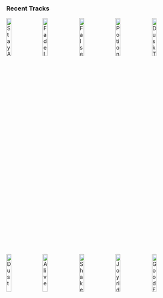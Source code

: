 ### Recent Tracks
[<img src='https://lastfm.freetls.fastly.net/i/u/300x300/5cd031decb842350dc8171e36b83641b.png' width='16%' height='16%' alt='Stay Awake'>](https://www.last.fm/music/dean%2blewis/_/stay%2bawake)&nbsp;&nbsp;&nbsp;&nbsp;[<img src='https://lastfm.freetls.fastly.net/i/u/300x300/6060a33f415128f793f082bb1829e385.png' width='16%' height='16%' alt='Fade Into You'>](https://www.last.fm/music/inhaler/_/fade%2binto%2byou)&nbsp;&nbsp;&nbsp;&nbsp;[<img src='https://lastfm.freetls.fastly.net/i/u/300x300/945573d5c2df9078469e47a53dea7fab.png' width='16%' height='16%' alt='False Confidence'>](https://www.last.fm/music/noah%2bkahan/_/false%2bconfidence)&nbsp;&nbsp;&nbsp;&nbsp;[<img src='https://lastfm.freetls.fastly.net/i/u/300x300/4327d6ea686a7ff09eab4565c9156091.png' width='16%' height='16%' alt='Potions'>](https://www.last.fm/music/day%2bwave/_/potions)&nbsp;&nbsp;&nbsp;&nbsp;[<img src='https://lastfm.freetls.fastly.net/i/u/300x300/316cdc27650243ca33f4ecc5e23d3e0b.png' width='16%' height='16%' alt='Dusk Till Dawn - Radio Edit'>](https://www.last.fm/music/zayn/_/dusk%2btill%2bdawn%2b-%2bradio%2bedit)&nbsp;&nbsp;&nbsp;&nbsp;<br>[<img src='https://lastfm.freetls.fastly.net/i/u/300x300/9e01e0413244dbf05603a006b9e1964e.png' width='16%' height='16%' alt='Dust'>](https://www.last.fm/music/oh%2bwonder/_/dust)&nbsp;&nbsp;&nbsp;&nbsp;[<img src='https://lastfm.freetls.fastly.net/i/u/300x300/23f0bf586428446fd3b03c93d2e1c952.png' width='16%' height='16%' alt='Alive'>](https://www.last.fm/music/klingande/_/alive)&nbsp;&nbsp;&nbsp;&nbsp;[<img src='https://lastfm.freetls.fastly.net/i/u/300x300/a2a7a0763ee84cb08f61da01dc97120c.png' width='16%' height='16%' alt='Shake, Shake, Shake'>](https://www.last.fm/music/bronze%2bradio%2breturn/_/shake%252c%2bshake%252c%2bshake)&nbsp;&nbsp;&nbsp;&nbsp;[<img src='https://lastfm.freetls.fastly.net/i/u/300x300/b1b7c4e6dc56112c96692a09300534dd.png' width='16%' height='16%' alt='Joyride'>](https://www.last.fm/music/adam%2bmelchor/_/joyride)&nbsp;&nbsp;&nbsp;&nbsp;[<img src='https://lastfm.freetls.fastly.net/i/u/300x300/e544d4bbffa28ee0100ea6be127cbbc1.png' width='16%' height='16%' alt='Good Feeling'>](https://www.last.fm/music/311/_/good%2bfeeling)&nbsp;&nbsp;&nbsp;&nbsp;<br>